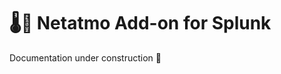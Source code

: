 # :thermometer::electric_plug: Netatmo Add-on for Splunk
Documentation under construction :construction:
